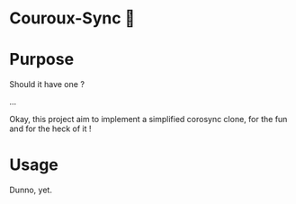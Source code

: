 # Couroux-Sync 👺

# Purpose

Should it have one ?

... 

Okay, this project aim to implement a simplified corosync clone, 
for the fun and for the heck of it !

# Usage

Dunno, yet.

